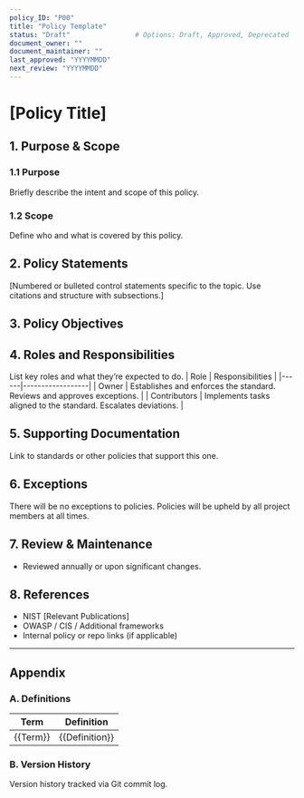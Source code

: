 ```yaml
---
policy_ID: "P00"
title: "Policy Template"
status: "Draft"                # Options: Draft, Approved, Deprecated
document_owner: ""
document_maintainer: ""
last_approved: "YYYYMMDD"
next_review: "YYYYMMDD"
---
```


# [Policy Title]

## 1. Purpose & Scope

### 1.1 Purpose
Briefly describe the intent and scope of this policy.

### 1.2 Scope
Define who and what is covered by this policy.

## 2. Policy Statements
[Numbered or bulleted control statements specific to the topic. Use citations and structure with subsections.]

## 3. Policy Objectives

## 4. Roles and Responsibilities
List key roles and what they’re expected to do.
| Role | Responsibilities |
|------|------------------|
| Owner | Establishes and enforces the standard. Reviews and approves exceptions. |
| Contributors | Implements tasks aligned to the standard. Escalates deviations. |


## 5. Supporting Documentation
Link to standards or other policies that support this one.

## 6. Exceptions
There will be no exceptions to policies. Policies will be upheld by all project members at all times.

## 7. Review & Maintenance
* Reviewed annually or upon significant changes.

## 8. References
- NIST [Relevant Publications]  
- OWASP / CIS / Additional frameworks  
- Internal policy or repo links (if applicable)

---

## Appendix

### A. Definitions
| Term | Definition |
|------|------------|
| {{Term}} | {{Definition}} |

### B. Version History
Version history tracked via Git commit log.


